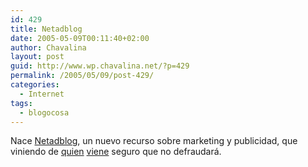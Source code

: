 ```yaml
---
id: 429
title: Netadblog
date: 2005-05-09T00:11:40+02:00
author: Chavalina
layout: post
guid: http://www.wp.chavalina.net/?p=429
permalink: /2005/05/09/post-429/
categories:
  - Internet
tags:
  - blogocosa
---
```

Nace <a href="http://netadblog.com/" target="_blank">Netadblog</a>, un nuevo recurso sobre marketing y publicidad, que viniendo de <a href="http://www.isopixel.net/archives/002513.html" target="_blank">quien</a> <a href="http://www.uberbin.net/archivos/rants/netadblog-porque-me-gusta-la-publicidad.php" target="_blank">viene</a> seguro que no defraudará.
